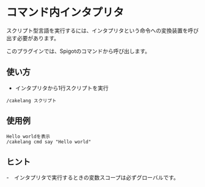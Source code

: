 # コマンド内インタプリタ
スクリプト型言語を実行するには、インタプリタという命令への変換装置を呼び出す必要があります。

このプラグインでは、Spigotのコマンドから呼び出します。
## 使い方
- インタプリタから1行スクリプトを実行
```
/cakelang スクリプト
```
## 使用例
```
Hello worldを表示
/cakelang cmd say "Hello world"
```
## ヒント
-　インタプリタで実行するときの変数スコープは必ずグローバルです。